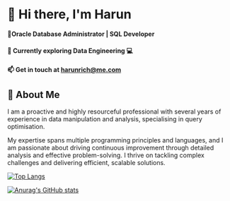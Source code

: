 # 👋 Hi there, I'm Harun

**🚀Oracle Database Administrator | SQL Developer**
<h4>🌱 Currently exploring Data Engineering 💻</h4>
<h4>📫 Get in touch at <a href mailto:"harunrich@me.com">harunrich@me.com</a></h4>

## 🌟 About Me
I am a proactive and highly resourceful professional with several years of experience in data manipulation and analysis, specialising in query optimisation. 

My expertise spans multiple programming principles and languages, and I am passionate about driving continuous improvement through detailed analysis and effective problem-solving. I thrive on tackling complex challenges and delivering efficient, scalable solutions.

[![Top Langs](https://github-readme-stats.vercel.app/api/top-langs/?username=hricha05&layout=compact&card_width=300&hide_progress=true&disable_animations=false)](https://github.com/anuraghazra/github-readme-stats)

[![Anurag's GitHub stats](https://github-readme-stats.vercel.app/api?username=hricha05&show_icons=true&theme=tokyonight&hide=contribs,stars)](https://github.com/anuraghazra/github-readme-stats) 


<!-- [![roadmap.sh](https://roadmap.sh/card/wide/677d4f1470129741a80600e6?variant=dark)](https://roadmap.sh) ->
